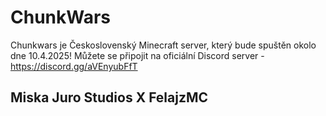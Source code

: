 # ChunkWars

Chunkwars je Československý Minecraft server,
který bude spuštěn okolo dne 10.4.2025!
Můžete se připojit na oficiální Discord server - https://discord.gg/aVEnyubFfT

## Miska Juro Studios X FelajzMC
